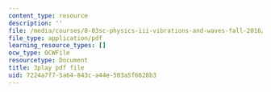 ```yaml
---
content_type: resource
description: ''
file: /media/courses/8-03sc-physics-iii-vibrations-and-waves-fall-2016/7224a7f75a64843ca44e503a5f6628b3_Dlhma3z57SA.pdf
file_type: application/pdf
learning_resource_types: []
ocw_type: OCWFile
resourcetype: Document
title: 3play pdf file
uid: 7224a7f7-5a64-843c-a44e-503a5f6628b3
---
```

